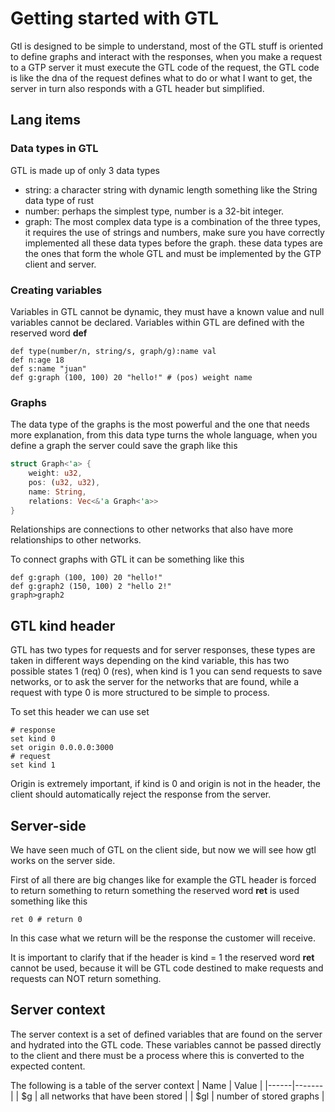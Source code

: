 # Getting started with GTL
Gtl is designed to be simple to understand, most of the GTL stuff is oriented to define graphs and interact with the responses, when you make a request to a GTP server it must execute the GTL code of the request, the GTL code is like the dna of the request defines what to do or what I want to get, the server in turn also responds with a GTL header but simplified.

## Lang items

### Data types in GTL
GTL is made up of only 3 data types
- string:  a character string with dynamic length something like the String data type of rust
- number: perhaps the simplest type, number is a 32-bit integer.
- graph: The most complex data type is a combination of the three types, it requires the use of strings and numbers, make sure you have correctly implemented all these data types before the graph.
these data types are the ones that form the whole GTL and must be implemented by the GTP client and server.

### Creating variables
Variables in GTL cannot be dynamic, they must have a known value and null variables cannot be declared. Variables within GTL are defined with the reserved word **def**
```
def type(number/n, string/s, graph/g):name val
def n:age 18
def s:name "juan"
def g:graph (100, 100) 20 "hello!" # (pos) weight name
```
### Graphs
The data type of the graphs is the most powerful and the one that needs more explanation, from this data type turns the whole language, when you define a graph the server could save the graph like this
```rust
struct Graph<'a> {
	weight: u32,
	pos: (u32, u32),	
	name: String,
	relations: Vec<&'a Graph<'a>>
}
```
Relationships are connections to other networks that also have more relationships to other networks.

To connect graphs with GTL it can be something like this
```
def g:graph (100, 100) 20 "hello!"
def g:graph2 (150, 100) 2 "hello 2!"
graph>graph2
```


## GTL kind header
GTL has two types for requests and for server responses, these types are taken in different ways depending on the kind variable, this has two possible states 1 (req) 0 (res), when kind is 1 you can send requests to save networks, or to ask the server for the networks that are found, while a request with type 0 is more structured to be simple to process. 

To set this header we can use set
```
# response
set kind 0
set origin 0.0.0.0:3000 
# request
set kind 1
```
Origin is extremely important, if kind is 0 and origin is not in the header, the client should automatically reject the response from the server.


## Server-side
We have seen much of GTL on the client side, but now we will see how gtl works on the server side.

First of all there are big changes like for example the GTL header is forced to return something to return something the reserved word **ret** is used something like this
```
ret 0 # return 0
```
In this case what we return will be the response the customer will receive.

It is important to clarify that if the header is kind = 1 the reserved word **ret** cannot be used, because it will be GTL code destined to make requests and requests can NOT return something.

## Server context
The server context is a set of defined variables that are found on the server and hydrated into the GTL code. These variables cannot be passed directly to the client and there must be a process where this is converted to the expected content.

The following is a table of the server context
| Name | Value |
|------|-------|
| $g   |  all networks that have been stored  |
| $gl   | number of stored graphs   |


